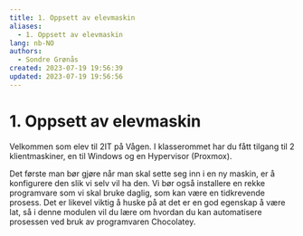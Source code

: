 ```yaml
---
title: 1. Oppsett av elevmaskin
aliases: 
  - 1. Oppsett av elevmaskin
lang: nb-NO
authors:
  - Sondre Grønås
created: 2023-07-19 19:56:39
updated: 2023-07-19 19:56:56
---
```

# 1. Oppsett av elevmaskin
Velkommen som elev til 2IT på Vågen. I klasserommet har du fått tilgang til 2 klientmaskiner, en til Windows og en Hypervisor (Proxmox).

Det første man bør gjøre når man skal sette seg inn i en ny maskin, er å konfigurere den slik vi selv vil ha den. Vi bør også installere en rekke programvare som vi skal bruke daglig, som kan være en tidkrevende prosess. Det er likevel viktig å huske på at det er en god egenskap å være lat, så i denne modulen vil du lære om hvordan du kan automatisere prosessen ved bruk av programvaren Chocolatey.